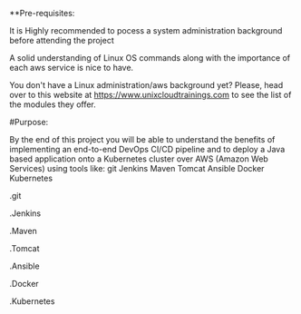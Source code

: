 **Pre-requisites:

It is Highly recommended to pocess a system administration background before attending the project

A solid understanding of Linux OS commands along with the importance of each aws service is nice to have.

You don't have a Linux administration/aws background yet? Please, head over to this website at https://www.unixcloudtrainings.com to see the list of the modules they offer.

#Purpose:

By the end of this project you will be able to understand the benefits of implementing an end-to-end DevOps CI/CD pipeline and to deploy a Java based application onto a Kubernetes cluster over AWS (Amazon Web Services) using tools like:  git Jenkins Maven Tomcat Ansible Docker Kubernetes

.git

.Jenkins

.Maven

.Tomcat

.Ansible

.Docker

.Kubernetes
